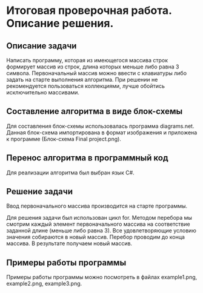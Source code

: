   # Итоговая проверочная работа. Описание решения.

## Описание задачи ##
Написать программу, которая из имеющегося массива строк формирует массив из строк, длина которых меньше либо равна 3 символа. Первоначальный массив можно ввести с клавиатуры либо задать на старте выполнения алгоритма. При решении не рекомендуется пользоваться коллекциями, лучше обойтись исключительно массивами.

## Составление алгоритма в виде блок-схемы ##
Для составления блок-схемы использовалась программа diagrams.net.
Данная блок-схема импортирована в формат изображения и приложена к программе (Блок-схема Final project.png).

## Перенос алгоритма в программный код ##
Для реализации алгоритма был выбран язык С#.

## Решение задачи ##
Ввод первоначального массива производится на старте программы.

Для решения задачи был использован цикл for.
Методом перебора мы смотрим каждый элемент первоначального массива на соответствие заданной длине (меньше либо равна 3). Все удовлетворяющие условию значения собираются в новый массив. Перебор проводим до конца массива. 
В результате получаем новый массив.

## Примеры работы программы ##
Примеры работы программы можно посмотреть в файлах example1.png, example2.png, example3.png.